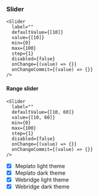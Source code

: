### Slider

```tsx
<Slider
  label=""
  defaultValue={[10]}
  value={[10]}
  min={0}
  max={100}
  step={1}
  disabled={false}
  onChange={(value) => {}}
  onChangeCommit={(value) => {}}
/>
```

#### Range slider

```tsx
<Slider
  label=""
  defaultValue={[10, 60]}
  value={[10, 60]}
  min={0}
  max={100}
  step={1}
  disabled={false}
  onChange={(value) => {}}
  onChangeCommit={(value) => {}}
/>
```

- [x] Meplato light theme
- [x] Meplato dark theme
- [x] Webridge light theme
- [x] Webridge dark theme
